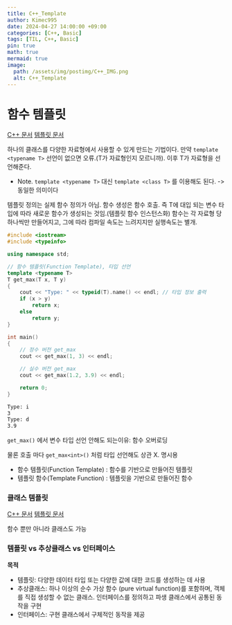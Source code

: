 ```yaml
---
title: C++_Template
author: Kimec995
date: 2024-04-27 14:00:00 +09:00
categories: [C++, Basic]
tags: [TIL, C++, Basic]
pin: true
math: true
mermaid: true
image: 
  path: /assets/img/postimg/C++_IMG.png
  alt: C++_Template
---
```

# 함수 템플릿

[C++ 문서](https://learn.microsoft.com/en-us/cpp/cpp/templates-and-name-resolution?view=msvc-170)
[템플릿 문서](https://learn.microsoft.com/en-us/cpp/cpp/templates-cpp?view=msvc-170)

하나의 클래스를 다양한 자료형에서 사용할 수 있게 만드는 기법이다. 만약 `template <typename T>` 선언이 없으면 오류.(T가 자료형인지 모르니까). 이후 T가 자료형을 선언해준다.

- Note. `template <typename T>` 대신 `template <class T>` 를 이용해도 된다. -> 동일한 의미이다
    
템플릿 정의는 실제 함수 정의가 아님. 함수 생성은 함수 호출. 즉 T에 대입 되는 변수 타입에 따라 새로운 함수가 생성되는 것임.(템플릿 함수 인스턴스화) 함수는 각 자료형 당 하나씩만 만들어지고, 그에 따라 컴파일 속도는 느려지지만 실행속도는 별개.

```cpp
#include <iostream>
#include <typeinfo>

using namespace std;

// 함수 템플릿(Function Template), 타입 선언
template <typename T>
T get_max(T x, T y)
{
    cout << "Type: " << typeid(T).name() << endl; // 타입 정보 출력
    if (x > y)
        return x;
    else
        return y;
}

int main()
{
    // 정수 버전 get_max
    cout << get_max(1, 3) << endl;

    // 실수 버전 get_max
    cout << get_max(1.2, 3.9) << endl;

    return 0;
}
```

```bash
Type: i
3
Type: d
3.9
```

`get_max()` 에서 변수 타입 선언 안해도 되는이유: 함수 오버로딩

물론 호출 마다 `get_max<int>()` 처럼 타입 선언해도 상관 X. 명시용

- 함수 템플릿(Function Template) : 함수를 기반으로 만들어진 템플릿
- 템플릿 함수(Template Function) : 템플릿을 기반으로 만들어진 함수

### 클래스 템플릿
[C++ 문서](https://learn.microsoft.com/en-us/cpp/cpp/templates-and-name-resolution?view=msvc-170)
[템플릿 문서](https://learn.microsoft.com/en-us/cpp/cpp/templates-cpp?view=msvc-170)

함수 뿐만 아니라 클래스도 가능

### 템플릿 vs 추상클래스 vs 인터페이스

**목적**

- 템플릿: 다양한 데이터 타입 또는 다양한 값에 대한 코드를 생성하는 데 사용
- 추상클래스: 하나 이상의 순수 가상 함수 (pure virtual function)를 포함하며, 객체를 직접 생성할 수 없는 클래스. 인터페이스를 정의하고 파생 클래스에서 공통된 동작을 구현
- 인터페이스: 구현 클래스에서 구체적인 동작을 제공